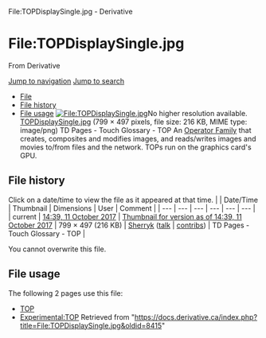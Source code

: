 

File:TOPDisplaySingle.jpg - Derivative




# File:TOPDisplaySingle.jpg
From Derivative

[Jump to navigation](#mw-head)
[Jump to search](#searchInput)
* [File](#file)
* [File history](#filehistory)
* [File usage](#filelinks)
[![File:TOPDisplaySingle.jpg](https://docs.derivative.ca/images/d/da/TOPDisplaySingle.jpg?20171011193901)](images/d/da/TOPDisplaySingle.jpg)No higher resolution available.
[TOPDisplaySingle.jpg](images/d/da/TOPDisplaySingle.jpg "TOPDisplaySingle.jpg") ‎(799 × 497 pixels, file size: 216 KB, MIME type: image/png)
TD Pages - Touch Glossary - TOP
An [Operator Family](Operator_Family.html "Operator Family") that creates, composites and modifies images, and reads/writes images and movies to/from files and the network. TOPs run on the graphics card's GPU.

## File history
Click on a date/time to view the file as it appeared at that time.
|  | Date/Time | Thumbnail | Dimensions | User | Comment |
| --- | --- | --- | --- | --- | --- |
| current | [14:39, 11 October 2017](images/d/da/TOPDisplaySingle.jpg) | [Thumbnail for version as of 14:39, 11 October 2017](images/d/da/TOPDisplaySingle.jpg) | 799 × 497 (216 KB) | [Sherryk](https://docs.derivative.ca/index.php?title=User:Sherryk&action=edit&redlink=1 "User:Sherryk (page does not exist)") ([talk](https://docs.derivative.ca/index.php?title=User_talk:Sherryk&action=edit&redlink=1 "User talk:Sherryk (page does not exist)") | [contribs](https://docs.derivative.ca/Special:Contributions/Sherryk "Special:Contributions/Sherryk")) | TD Pages - Touch Glossary - TOP |

You cannot overwrite this file.
## File usage
The following 2 pages use this file:
* [TOP](TOP.html "TOP")
* [Experimental:TOP](Experimental_TOP.html "Experimental:TOP")
Retrieved from "<https://docs.derivative.ca/index.php?title=File:TOPDisplaySingle.jpg&oldid=8415>"